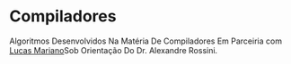 # Compiladores
Algoritmos Desenvolvidos Na Matéria De Compiladores Em Parceiria com [Lucas Mariano]()Sob Orientação Do Dr. Alexandre Rossini.
